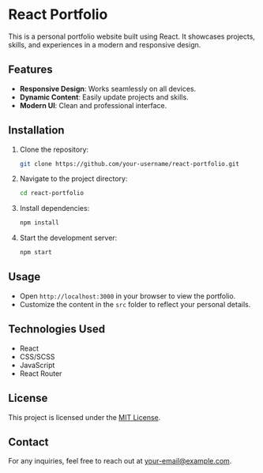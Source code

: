 # React Portfolio

This is a personal portfolio website built using React. It showcases projects, skills, and experiences in a modern and responsive design.

## Features

- **Responsive Design**: Works seamlessly on all devices.
- **Dynamic Content**: Easily update projects and skills.
- **Modern UI**: Clean and professional interface.

## Installation

1. Clone the repository:
    ```bash
    git clone https://github.com/your-username/react-portfolio.git
    ```
2. Navigate to the project directory:
    ```bash
    cd react-portfolio
    ```
3. Install dependencies:
    ```bash
    npm install
    ```
4. Start the development server:
    ```bash
    npm start
    ```

## Usage

- Open `http://localhost:3000` in your browser to view the portfolio.
- Customize the content in the `src` folder to reflect your personal details.

## Technologies Used

- React
- CSS/SCSS
- JavaScript
- React Router

## License

This project is licensed under the [MIT License](LICENSE).

## Contact

For any inquiries, feel free to reach out at [your-email@example.com](mailto:your-email@example.com).